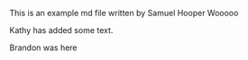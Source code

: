 This is an example md file written by Samuel Hooper Wooooo

Kathy has added some text.

Brandon was here